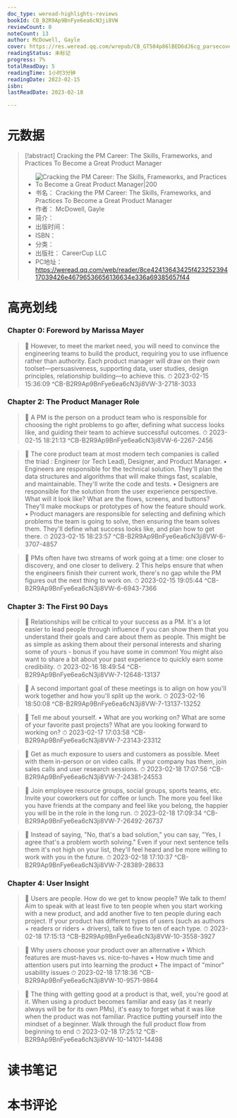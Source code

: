 ```yaml
---
doc_type: weread-highlights-reviews
bookId: CB_B2R9Ap9BnFye6ea6cN3ji8VW
reviewCount: 0
noteCount: 13
author: McDowell, Gayle
cover: https://res.weread.qq.com/wrepub/CB_GT584p86lBED6dJ6cg_parsecover
readingStatus: 未标记
progress: 7%
totalReadDay: 5
readingTime: 1小时3分钟
readingDate: 2023-02-15
isbn: 
lastReadDate: 2023-02-18

---
```

# 元数据
> [!abstract] Cracking the PM Career: The Skills, Frameworks, and Practices To Become a Great Product Manager
> - ![ Cracking the PM Career: The Skills, Frameworks, and Practices To Become a Great Product Manager|200](https://res.weread.qq.com/wrepub/CB_GT584p86lBED6dJ6cg_parsecover)
> - 书名： Cracking the PM Career: The Skills, Frameworks, and Practices To Become a Great Product Manager
> - 作者： McDowell, Gayle
> - 简介： 
> - 出版时间： 
> - ISBN： 
> - 分类： 
> - 出版社： CareerCup LLC
> - PC地址：https://weread.qq.com/web/reader/8ce42413643425f42325239417039426e46796536656136634e336a69385657f44

# 高亮划线

### Chapter 0: Foreword by Marissa Mayer

> 📌 However, to meet the market need, you will need to convince the engineering teams to build the product, requiring you to use influence rather than authority. Each product manager will draw on their own toolset—persuasiveness, supporting data, user studies, design principles, relationship building—to achieve this. 
> ⏱ 2023-02-15 15:36:09 ^CB-B2R9Ap9BnFye6ea6cN3ji8VW-3-2718-3033

### Chapter 2: The Product Manager Role

> 📌 A PM is the person on a product team who is responsible for choosing the right problems to go after, defining what success looks like, and guiding their team to achieve successful outcomes. 
> ⏱ 2023-02-15 18:21:13 ^CB-B2R9Ap9BnFye6ea6cN3ji8VW-6-2267-2456

> 📌 The core product team at most modern tech companies is called the triad : Engineer (or Tech Lead), Designer, and Product Manager.
   •  Engineers
    are responsible for the technical solution. They'll plan the data structures and algorithms that will make things fast, scalable, and maintainable. They'll write the code and tests.
   •  Designers
    are responsible for the solution from the user experience perspective. What will it look like? What are the flows, screens, and buttons? They'll make mockups or prototypes of how the feature should work.
   •  Product managers
    are responsible for selecting and defining which
    problems the team is going to solve, then ensuring the team solves them. They'll define what success looks like, and plan how to get there. 
> ⏱ 2023-02-15 18:23:57 ^CB-B2R9Ap9BnFye6ea6cN3ji8VW-6-3707-4857

> 📌 PMs often have two streams of work going at a time: one closer to discovery, and one closer to delivery. 2 This helps ensure that when the engineers finish their current work, there's no gap while the PM figures out the next thing to work on. 
> ⏱ 2023-02-15 19:05:44 ^CB-B2R9Ap9BnFye6ea6cN3ji8VW-6-6943-7366

### Chapter 3: The First 90 Days

> 📌 Relationships will be critical to your success as a PM. It's a lot easier to lead people through influence if you can show them that you understand their goals and care about them as people. This might be as simple as asking them about their personal interests and sharing some of yours - bonus if you have some in common! You might also want to share a bit about your past experience to quickly earn some ﻿ credibility. 
> ⏱ 2023-02-16 18:49:54 ^CB-B2R9Ap9BnFye6ea6cN3ji8VW-7-12648-13137

> 📌 A second important goal of these meetings is to align on how you'll work together and how you'll split up the work. 
> ⏱ 2023-02-16 18:50:08 ^CB-B2R9Ap9BnFye6ea6cN3ji8VW-7-13137-13252

> 📌 Tell me about yourself.
   •  What are you working on? What are some of your favorite past projects? What are you looking forward to working on? 
> ⏱ 2023-02-17 17:03:58 ^CB-B2R9Ap9BnFye6ea6cN3ji8VW-7-23143-23312

> 📌 Get as much exposure to users and customers as possible. Meet with them in-person or on video calls. If your company has them, join sales calls and user research sessions. 
> ⏱ 2023-02-18 17:07:56 ^CB-B2R9Ap9BnFye6ea6cN3ji8VW-7-24381-24553

> 📌 Join employee resource groups, social groups, sports teams, etc. Invite your coworkers out for coffee or lunch. The more you feel like you have friends at the company and feel like you belong, the happier you will be in the role in the long run. 
> ⏱ 2023-02-18 17:09:34 ^CB-B2R9Ap9BnFye6ea6cN3ji8VW-7-26492-26737

> 📌 Instead of saying, "No, that's a bad solution," you can say, "Yes, I agree that's a problem worth solving." Even if your next sentence tells them it's not high on your list, they'll feel heard and be more willing to work with you in the future. 
> ⏱ 2023-02-18 17:10:37 ^CB-B2R9Ap9BnFye6ea6cN3ji8VW-7-28389-28633

### Chapter 4: User Insight

> 📌 Users are people. How do we get to know people? We talk to them!
   Aim to speak with at least five to ten people when you start working with a new product, and add another five to ten people during each project. If your product has different types of users (such as authors + readers or riders + drivers), talk to five to ten of each type. 
> ⏱ 2023-02-18 17:15:13 ^CB-B2R9Ap9BnFye6ea6cN3ji8VW-10-3558-3927

> 📌 Why users choose your product over an alternative
   •  Which features are must-haves vs. nice-to-haves
   •  How much time and attention users put into learning the product
   •  The impact of "minor" usability issues 
> ⏱ 2023-02-18 17:18:36 ^CB-B2R9Ap9BnFye6ea6cN3ji8VW-10-9571-9864

> 📌 The thing with getting good at a product is that, well, you're good at it. When using a product becomes familiar and easy (as it nearly always will be for its own PMs), it's easy to forget what it was like when the product was not familiar.
   Practice putting yourself into the mindset of a beginner. Walk through the full product flow from beginning to end 
> ⏱ 2023-02-18 17:25:12 ^CB-B2R9Ap9BnFye6ea6cN3ji8VW-10-14101-14498

# 读书笔记

# 本书评论

